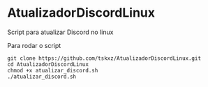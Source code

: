# AtualizadorDiscordLinux
Script para atualizar Discord no linux

Para rodar o script

```
git clone https://github.com/tskxz/AtualizadorDiscordLinux.git
cd AtualizadorDiscordLinux
chmod +x atualizar_discord.sh
./atualizar_discord.sh
```
